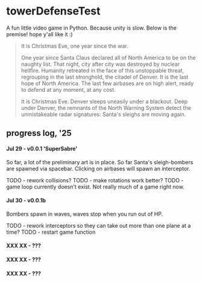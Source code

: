 # towerDefenseTest

A fun little video game in Python. Because unity is slow. Below is the premise! hope y'all like it :)


>It is Christmas Eve, one year since the war.
>
>One year since Santa Claus declared all of North America to be on the naughty list. That night, city after city was destroyed by nuclear hellfire. Humanity retreated in the face of this unstoppable threat, regrouping in the last stronghold, the citadel of Denver. It is the last hope of North America. The last few airbases are on high alert, ready to defend at any moment, at any cost.
>
>It is Christmas Eve. Denver sleeps uneasily under a blackout. Deep under Denver, the remnants of the North Warning System detect the unmistakeable radar signatures: Santa's sleighs are moving again.


## progress log, '25
#### Jul 29 - v0.0.1 'SuperSabre'
So far, a lot of the preliminary art is in place. 
So far Santa's sleigh-bombers are spawned via spacebar. 
Clicking on airbases will spawn an interceptor. 

TODO - rework collisions?
TODO - make rotations work better?
TODO - game loop currently doesn't exist. Not really much of a game right now.

#### Jul 30 - v0.0.1b
Bombers spawn in waves, waves stop when you run out of HP.

TODO - rework interceptors so they can take out more than one plane at a time?
TODO - restart game function
#### XXX XX - ???
#### XXX XX - ???
#### XXX XX - ???
